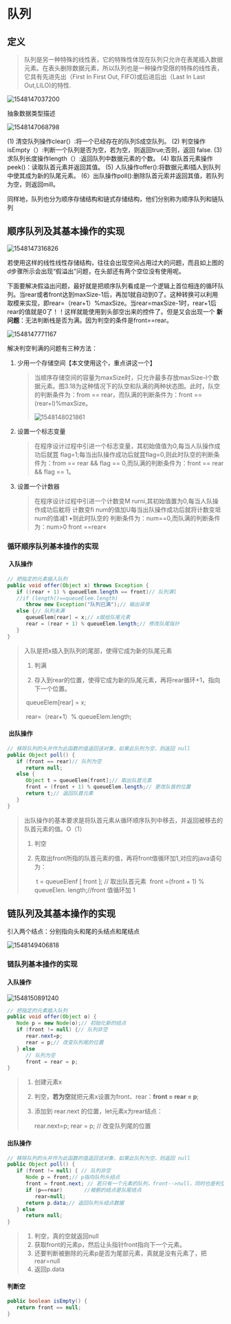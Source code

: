# 队列

## 定义

> 队列是另一种特殊的线性表，它的特殊性体现在队列只允许在表尾插入数据元素。在表头删除数据元素，所以队列也是一种操作受限的特殊的线性表，它具有先进先出（First In First Out, FIFO)或后进后出（Last In Last Out,LILO)的特性.

![1548147037200](assets/1548147037200.png)

抽象数据类型描述

![1548147068798](assets/1548147068798.png)

(1)	清空队列操作clear(）:将一个已经存在的队列S成空队列。
(2)	判空操作isEmpty（）:判断一个队列是否为空，若为空，则返回true;否则，返回 false.
(3)	求队列长度操作length（）:返回队列中数据元素的个数。
(4)	取队首元素操作peek()：读取队首元素并返回其值。
(5)	人队操作offer():将数据元素I插人到队列中使其成为新的队尾元素。
(6〉出队操作poll():删除队首元索并返回其值，若队列为空，则返回mill。

同样地，队列也分为顺序存储结构和链式存储结构，他们分别称为顺序队列和链队列

## 顺序队列及其基本操作的实现

![1548147316826](assets/1548147316826.png)

若使用这样的线性线性存储结构，往往会出现空间占用过大的问题，而且如上图的d步骤所示会出现“假溢出”问题，在头部还有两个空位没有使用呢。

下面要解决假溢出问题，最好就是把顺序队列看成是一个逻辑上首位相连的循环队列。当rear或者front达到maxSize-1后，再加1就自动到0了。这种转换可以利用取模来实现，即rear=（rear+1）%maxSize。当rear=maxSize-1时，rear+1后 rear的值就是0了！！这样就能使用到头部空出来的控件了。但是又会出现一个 **新问题**：无法判断栈是否为满。因为判空的条件是front==rear。

![1548147771167](assets/1548147771167.png)

解决判空判满的问题有三种方法：

 1. 少用一个存储空间【本文使用这个，重点讲这一个】

    > 当顺序存储空间的容量为maxSize时，只允许最多存放maxSize-l个数据元素。图3.18为这种情况下的队空和队满的两种状态图。此时，队空的判断条件为：from == rear，而队满的判断条件为：front == (rear+l)%maxSize。
    >
    > ![1548148021861](assets/1548148021861.png)

 2. 设置一个标志变量

    > 在程序设计过程中引进一个标志变量，其初始值值为0,每当人队操作成功后就罝 flag=1;每当出队操作成功后就罝flag=0,则此时队空的判断条件为：from == rear && flag == 0,而队满的判断条件为：front == rear && flag == 1。

 3. 设置一个计数器

    > 在程序设计过程中引进一个计数变M rurni,其初始值置为0,每当人队操作成功后躭将 计数变fi num的值加U每当出队操作成功后就将计数变坻num的值减1 •则此时队空的 判断条件为：num==0,而队满的判断条件为：num>0 front ==rear«

### 循环顺序队列基本操作的实现

#### ​	入队操作

```java
// 把指定的元素插入队列
public void offer(Object x) throws Exception {
   if ((rear + 1) % queueElem.length == front)// 队列满l
   //if (length()==queueElem.length)
      throw new Exception("队列已满");// 输出异常
   else {// 队列未满
      queueElem[rear] = x;// x赋给队尾元素
      rear = (rear + 1) % queueElem.length;// 修改队尾指针
   }
}
```
> 入队是把x插入到队列的尾部，使得它成为新的队尾元素
>
> 1. 判满
>
> 2. 存入到rear的位置，使得它成为新的队尾元素，再将rear循环+1，指向下一个位置。
>
> ​	queueElem[rear] = x;
>
> ​	rear=（rear+1）% queueElem.length;
#### ​	出队操作

```java
// 移除队列的头并作为此函数的值返回该对象，如果此队列为空，则返回 null
public Object poll() {
   if (front == rear)// 队列为空
      return null;
   else {
      Object t = queueElem[front];// 取出队首元素
      front = (front + 1) % queueElem.length;// 更改队首的位置
      return t;// 返回队首元素
   }
}
```

> 出队操作的基本要求是将队首元素从循环顺序队列中移去，并返回被移去的队首元素的值。O（1）
>
> 1. 判空
>
> 2. 先取出front所指的队首元素的值，再将front值循环加1,对应的java语句为：
>
>    ​	t = queueElenf [ front ];	// 取出队首元素
>    ​	front =(front + 1) % queueElen. length;//front 值循环加 1

## 链队列及其基本操作的实现

引入两个结点：分别指向头和尾的头结点和尾结点

![1548149406818](assets/1548149406818.png)

### 链队列基本操作的实现

#### 入队操作

![1548150891240](assets/1548150891240.png)

```java
// 把指定的元素插入队列
public void offer(Object o) {
   Node p = new Node(o);// 初始化新的结点
   if (front != null) {// 队列非空
      rear.next=p;
      rear = p;// 改变队列尾的位置
   } else
      // 队列为空
      front = rear = p;
}
```

> 1. 创建元素x
>
> 2. 判空，**若为空**就把元素x设置为front、rear：**front = rear = p**;
>
> 3. 添加到 rear.next 的位置，let元素x为rear结点：
>
>    rear.next=p;
>    rear = p;		// 改变队列尾的位置

#### 出队操作

```java
// 移除队列的头并作为此函数的值返回该对象，如果此队列为空，则返回 null
public Object poll() {
   if (front != null) { // 队列非空
      Node p = front;// p指向队列头结点
      front = front.next; // 若只有一个元素的队列，front-->null，同时也是判空的条件~
      if (p==rear)       //被删的结点是队尾结点
         rear=null;
      return p.data;// 返回队列头结点数据
   } else
      return null;
}
```

> 1. 判空，真的空就返回null
> 2. 获取front的元素p，然后让头指针front指向下一个元素。
> 3. 还要判断被删除的元素p是否为尾部元素，真就是没有元素了，把rear=null
> 4. 返回p.data

#### 判断空

```java
public boolean isEmpty() {
   return front == null;
}
```
